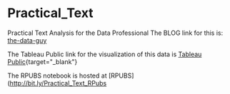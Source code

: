 # Practical_Text
Practical Text Analysis for the Data Professional
The BLOG link for this is: [the-data-guy](http://bit.ly/Practical_Text_Blog)

The Tableau Public link for the visualization of this data is [Tableau Public](http://bit.ly/Practical_Text_Tableau){target="_blank"}

The RPUBS notebook is hosted at [RPUBS](http://bit.ly/Practical_Text_RPubs
